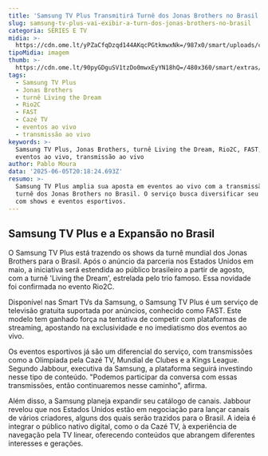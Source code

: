```yaml
---
title: 'Samsung TV Plus Transmitirá Turnê dos Jonas Brothers no Brasil: Veja Detalhes'
slug: samsung-tv-plus-vai-exibir-a-turn-dos-jonas-brothers-no-brasil
categoria: SÉRIES E TV
midia: >-
  https://cdn.ome.lt/yPZaCfqDzqd144AKqcPGtkmwxNk=/987x0/smart/uploads/conteudo/fotos/jonastopo.jpg
tipoMidia: imagem
thumb: >-
  https://cdn.ome.lt/90pyGDguSV1tzDo0mwxEyYN18hQ=/480x360/smart/extras/conteudos/jonastb.jpg
tags:
  - Samsung TV Plus
  - Jonas Brothers
  - turnê Living the Dream
  - Rio2C
  - FAST
  - Cazé TV
  - eventos ao vivo
  - transmissão ao vivo
keywords: >-
  Samsung TV Plus, Jonas Brothers, turnê Living the Dream, Rio2C, FAST, Cazé TV,
  eventos ao vivo, transmissão ao vivo
author: Pablo Moura
data: '2025-06-05T20:18:24.693Z'
resumo: >-
  Samsung TV Plus amplia sua aposta em eventos ao vivo com a transmissão da
  turnê dos Jonas Brothers no Brasil. O serviço busca diversificar seu conteúdo
  com shows e eventos esportivos.
---
```


## Samsung TV Plus e a Expansão no Brasil

O Samsung TV Plus está trazendo os shows da turnê mundial dos Jonas Brothers para o Brasil. Após o anúncio da parceria nos Estados Unidos em maio, a iniciativa será estendida ao público brasileiro a partir de agosto, com a turnê 'Living the Dream', estrelada pelo trio famoso. Essa novidade foi confirmada no evento Rio2C.

Disponível nas Smart TVs da Samsung, o Samsung TV Plus é um serviço de televisão gratuita suportada por anúncios, conhecido como FAST. Este modelo tem ganhado força na tentativa de competir com plataformas de streaming, apostando na exclusividade e no imediatismo dos eventos ao vivo.

Os eventos esportivos já são um diferencial do serviço, com transmissões como a Olimpíada pela Cazé TV, Mundial de Clubes e a Kings League. Segundo Jabbour, executiva da Samsung, a plataforma seguirá investindo nesse tipo de conteúdo. "Podemos participar da conversa com essas transmissões, então continuaremos nesse caminho", afirma.

Além disso, a Samsung planeja expandir seu catálogo de canais. Jabbour revelou que nos Estados Unidos estão em negociação para lançar canais de vários criadores, alguns dos quais serão trazidos para o Brasil. A ideia é integrar o público nativo digital, como o da Cazé TV, à experiência de navegação pela TV linear, oferecendo conteúdos que abrangem diferentes interesses e gerações.
